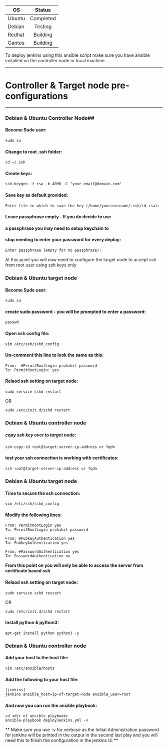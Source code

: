 |   OS   | Status    |         
| ------ |:---------:|
| Ubuntu | Completed |
| Debian | Testing   |  
| Redhat | Building  |
| Centos | Building  |


To deploy jenkins using this ansible script make sure you 
have ansible installed on the controller node or local machine

---------------------------------------------
# Controller & Target node pre-configurations 
---------------------------------------------
 
### Debian & Ubuntu Controller Node##
#### Become Sudo user:
```
sudo su
```

#### Change to root .ssh folder:
```
cd ~/.ssh
```

#### Create keys: 
```
ssh-keygen -t rsa -b 4096 -C "your_email@domain.com"
```

#### Save key as default provided:
```
Enter file in which to save the key (/home/yourusername/.ssh/id_rsa):
```

#### Leave passphrase empty - If you do decide to use
#### a passphrase you may need to setup keychain to
#### stop needing to enter your password for every deploy:
```
Enter passphrase (empty for no passphrase):
```

At this point you will now need to configure the target node
to accept ssh from root user using ssh keys only



### Debian & Ubuntu target node 
#### Become Sudo user:
```
sudo su
```

#### create sudo password - you will be prompted to enter a password:
```
passwd
```

#### Open ssh config file:
```
vim /etc/ssh/sshd_config
```

#### Un-comment this line to look the same as this:
```
From:  #PermitRootLogin prohibit-password
To: PermitRootLogin: yes
```


#### Relaod ssh setting on target node:
```
sudo service sshd restart 
```
OR 
```
sudo /etc/init.d/sshd restart
```


### Debian & Ubuntu controller node
##### copy ssh key over to target node:
```
ssh-copy-id root@target-server-ip-address or fqdn
```

#### test your ssh connection is working with certificates:
```
ssh root@target-server-ip-address or fqdn
```


### Debian & Ubuntu target node 
#### Time to secure the ssh connection:
```
vim /etc/ssh/sshd_config
```

#### Modify the following lines:
```
From: PermitRootLogin yes
To: PermitRootLogin prohibit-password

From: #PubkeyAuthentication yes
To: PubkeyAuthentication yes

From: #PasswordAuthentication yes
To: PasswordAuthentication no
```
**From this point on you will only be able to access
the server from certificate based ssh**


#### Relaod ssh setting on target node:
```
sudo service sshd restart
```
OR
```
sudo /etc/init.d/sshd restart
```

#### Install python & python3:
```
apt-get install python python3 -y
```


### Debian & Ubuntu controller node ##
#### Add your host to the host file:
```
vim /etc/ansible/hosts
```

#### Add the following to your host file: 
```
[jenkins]
jenkins ansible_host=ip-of-target-node ansible_user=root
```


#### And now you can run the ansible playbook:
```
cd <dir of ansible playbook> 
ansible-playbook deployJenkins.yml -v
```
 
** Make sure you use -v for verbose as the Initial Administration
password for jenkins will be printed in the output in the second last play
and you will need this to finish the configuration in the jenkins UI **



